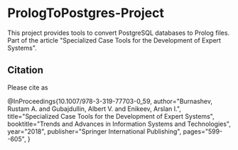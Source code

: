 # PrologToPostgres-Project
This project provides tools to convert PostgreSQL databases to Prolog files. 
Part of the article "Specialized Case Tools for the Development of Expert Systems".

## Citation

Please cite as 

@InProceedings{10.1007/978-3-319-77703-0_59,
author="Burnashev, Rustam A.
and Gubajdullin, Albert V.
and Enikeev, Arslan I.",
title="Specialized Case Tools for the Development of Expert Systems",
booktitle="Trends and Advances in Information Systems and Technologies",
year="2018",
publisher="Springer International Publishing",
pages="599--605",
}

